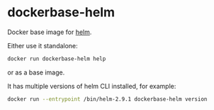 # dockerbase-helm

Docker base image for [helm](https://helm.sh).

Either use it standalone:

```sh
docker run dockerbase-helm help
```

or as a base image.

It has multiple versions of helm CLI installed, for example:

```sh
docker run --entrypoint /bin/helm-2.9.1 dockerbase-helm version
```
